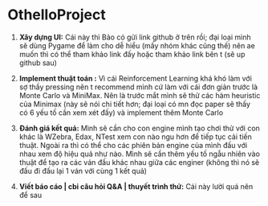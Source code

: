 # OthelloProject

1. **Xây dựng UI:**
Cái này thì Bảo có gửi link github ở trên rồi; đại loại mình sẽ dùng Pygame để làm cho dễ hiểu (mấy nhóm khác cũng thế) nên ae muốn thì có thể tham khảo link đấy hoặc tham khảo link bên t (sẽ up github sau)

2. **Implement thuật toán :**
Vì cái Reinforcement Learning khá khó làm với sợ thầy pressing nên t recommend mình cứ làm với cái đơn giản trước là Monte Carlo và MiniMax. Nên là trước mắt mình sẽ thử các hàm heuristic của Minimax (này sẽ nói chi tiết hơn; đại loại có mn đọc paper sẽ thấy có 6 yếu tố cần xem xét đấy) và implement thêm Monte Carlo

3. **Đánh giá kết quả:**
Mình sẽ cần cho con engine mình tạo chơi thử với con khác là WZebra, Edax, NTest xem con nào ngu hơn để tiếp tục cải tiến thuật. Ngoài ra thì có thể cho các phiên bản engine của mình đấu với nhau xem độ hiệu quả như nào. Mình sẽ cần thêm yếu tố ngẫu nhiên vào thuật để tạo ra các ván đấu khác nhau giữa các enginer (không thì nó sẽ đấu đi đấu lại 1 ván với cùng 1 kết quả)

4. **Viết báo cáo | cbi câu hỏi Q&A | thuyết trình thử:**
Cái này lười quá nên để sau
